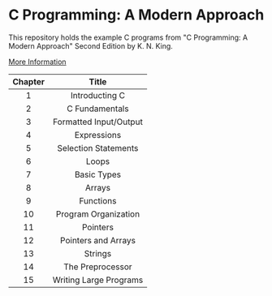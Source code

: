 # C Programming: A Modern Approach

This repository holds the example C programs from "C Programming: A Modern Approach" Second Edition by K. N. King.

[More Information](http://knking.com/books/c2/index.html)

| Chapter |         Title          |
| :-----: | :--------------------: |
|    1    |     Introducting C     |
|    2    |     C Fundamentals     |
|    3    | Formatted Input/Output |
|    4    |      Expressions       |
|    5    |  Selection Statements  |
|    6    |         Loops          |
|    7    |      Basic Types       |
|    8    |         Arrays         |
|    9    |       Functions        |
|   10    |  Program Organization  |
|   11    |        Pointers        |
|   12    |  Pointers and Arrays   |
|   13    |        Strings         |
|   14    |    The Preprocessor    |
|   15    | Writing Large Programs |
